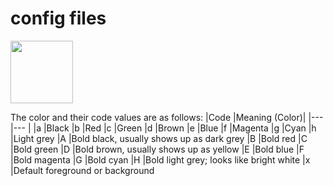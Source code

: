 # config files

<img src="https://upload.wikimedia.org/wikipedia/commons/6/6d/Windows_Settings_app_icon.png" width="100" height="100">

The color and their code values are as follows:
|Code	|Meaning (Color)|
|--- |--- |
|a	|Black
|b	|Red
|c	|Green
|d	|Brown
|e	|Blue
|f	|Magenta
|g	|Cyan
|h	|Light grey
|A	|Bold black, usually shows up as dark grey
|B	|Bold red
|C	|Bold green
|D	|Bold brown, usually shows up as yellow
|E	|Bold blue
|F	|Bold magenta
|G	|Bold cyan
|H	|Bold light grey; looks like bright white
|x	|Default foreground or background




<!-- MARKDOWN TUTORIAL: -->

<!-- Code Block: -->
<!-- ```python
def function():
	for i in f: 
		x = [i for i in f]

``` -->

<!-- Images: -->
<!-- ![Config](https://upload.wikimedia.org/wikipedia/commons/6/6d/Windows_Settings_app_icon.png "Config") -->

<!-- Links: -->
<!-- [Visit website](https://google.com "Google") -->